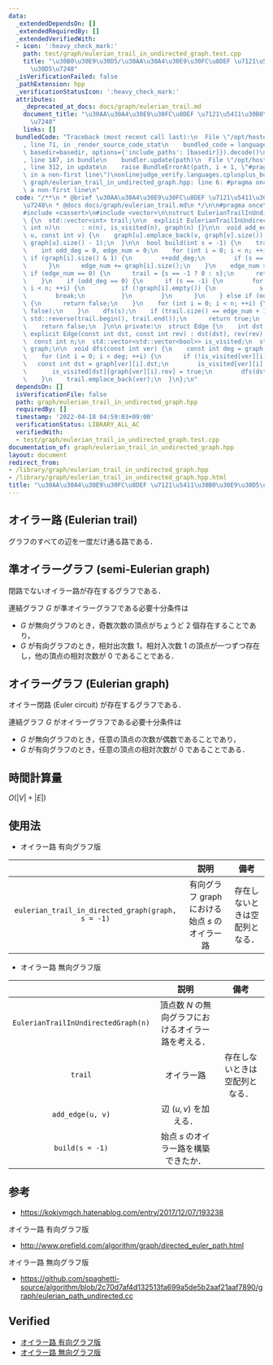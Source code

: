 ```yaml
---
data:
  _extendedDependsOn: []
  _extendedRequiredBy: []
  _extendedVerifiedWith:
  - icon: ':heavy_check_mark:'
    path: test/graph/eulerian_trail_in_undirected_graph.test.cpp
    title: "\u30B0\u30E9\u30D5/\u30AA\u30A4\u30E9\u30FC\u8DEF \u7121\u5411\u30B0\u30E9\
      \u30D5\u7248"
  _isVerificationFailed: false
  _pathExtension: hpp
  _verificationStatusIcon: ':heavy_check_mark:'
  attributes:
    _deprecated_at_docs: docs/graph/eulerian_trail.md
    document_title: "\u30AA\u30A4\u30E9\u30FC\u8DEF \u7121\u5411\u30B0\u30E9\u30D5\
      \u7248"
    links: []
  bundledCode: "Traceback (most recent call last):\n  File \"/opt/hostedtoolcache/Python/3.10.8/x64/lib/python3.10/site-packages/onlinejudge_verify/documentation/build.py\"\
    , line 71, in _render_source_code_stat\n    bundled_code = language.bundle(stat.path,\
    \ basedir=basedir, options={'include_paths': [basedir]}).decode()\n  File \"/opt/hostedtoolcache/Python/3.10.8/x64/lib/python3.10/site-packages/onlinejudge_verify/languages/cplusplus.py\"\
    , line 187, in bundle\n    bundler.update(path)\n  File \"/opt/hostedtoolcache/Python/3.10.8/x64/lib/python3.10/site-packages/onlinejudge_verify/languages/cplusplus_bundle.py\"\
    , line 312, in update\n    raise BundleErrorAt(path, i + 1, \"#pragma once found\
    \ in a non-first line\")\nonlinejudge_verify.languages.cplusplus_bundle.BundleErrorAt:\
    \ graph/eulerian_trail_in_undirected_graph.hpp: line 6: #pragma once found in\
    \ a non-first line\n"
  code: "/**\n * @brief \u30AA\u30A4\u30E9\u30FC\u8DEF \u7121\u5411\u30B0\u30E9\u30D5\
    \u7248\n * @docs docs/graph/eulerian_trail.md\n */\n\n#pragma once\n#include <algorithm>\n\
    #include <cassert>\n#include <vector>\n\nstruct EulerianTrailInUndirectedGraph\
    \ {\n  std::vector<int> trail;\n\n  explicit EulerianTrailInUndirectedGraph(const\
    \ int n)\n      : n(n), is_visited(n), graph(n) {}\n\n  void add_edge(const int\
    \ u, const int v) {\n    graph[u].emplace_back(v, graph[v].size());\n    graph[v].emplace_back(u,\
    \ graph[u].size() - 1);\n  }\n\n  bool build(int s = -1) {\n    trail.clear();\n\
    \    int odd_deg = 0, edge_num = 0;\n    for (int i = 0; i < n; ++i) {\n     \
    \ if (graph[i].size() & 1) {\n        ++odd_deg;\n        if (s == -1) s = i;\n\
    \      }\n      edge_num += graph[i].size();\n    }\n    edge_num >>= 1;\n   \
    \ if (edge_num == 0) {\n      trail = {s == -1 ? 0 : s};\n      return true;\n\
    \    }\n    if (odd_deg == 0) {\n      if (s == -1) {\n        for (int i = 0;\
    \ i < n; ++i) {\n          if (!graph[i].empty()) {\n            s = i;\n    \
    \        break;\n          }\n        }\n      }\n    } else if (odd_deg != 2)\
    \ {\n      return false;\n    }\n    for (int i = 0; i < n; ++i) {\n      is_visited[i].assign(graph[i].size(),\
    \ false);\n    }\n    dfs(s);\n    if (trail.size() == edge_num + 1) {\n     \
    \ std::reverse(trail.begin(), trail.end());\n      return true;\n    }\n    trail.clear();\n\
    \    return false;\n  }\n\n private:\n  struct Edge {\n    int dst, rev;\n   \
    \ explicit Edge(const int dst, const int rev) : dst(dst), rev(rev) {}\n  };\n\n\
    \  const int n;\n  std::vector<std::vector<bool>> is_visited;\n  std::vector<std::vector<Edge>>\
    \ graph;\n\n  void dfs(const int ver) {\n    const int deg = graph[ver].size();\n\
    \    for (int i = 0; i < deg; ++i) {\n      if (!is_visited[ver][i]) {\n     \
    \   const int dst = graph[ver][i].dst;\n        is_visited[ver][i] = true;\n \
    \       is_visited[dst][graph[ver][i].rev] = true;\n        dfs(dst);\n      }\n\
    \    }\n    trail.emplace_back(ver);\n  }\n};\n"
  dependsOn: []
  isVerificationFile: false
  path: graph/eulerian_trail_in_undirected_graph.hpp
  requiredBy: []
  timestamp: '2022-04-18 04:59:03+09:00'
  verificationStatus: LIBRARY_ALL_AC
  verifiedWith:
  - test/graph/eulerian_trail_in_undirected_graph.test.cpp
documentation_of: graph/eulerian_trail_in_undirected_graph.hpp
layout: document
redirect_from:
- /library/graph/eulerian_trail_in_undirected_graph.hpp
- /library/graph/eulerian_trail_in_undirected_graph.hpp.html
title: "\u30AA\u30A4\u30E9\u30FC\u8DEF \u7121\u5411\u30B0\u30E9\u30D5\u7248"
---
```

## オイラー路 (Eulerian trail)

グラフのすべての辺を一度だけ通る路である．


## 準オイラーグラフ (semi-Eulerian graph)

閉路でないオイラー路が存在するグラフである．

連結グラフ $G$ が準オイラーグラフである必要十分条件は
- $G$ が無向グラフのとき，奇数次数の頂点がちょうど $2$ 個存在することであり，
- $G$ が有向グラフのとき，相対出次数 $1$，相対入次数 $1$ の頂点が一つずつ存在し，他の頂点の相対次数が $0$ であることである．


## オイラーグラフ (Eulerian graph)

オイラー閉路 (Euler circuit) が存在するグラフである．

連結グラフ $G$ がオイラーグラフである必要十分条件は
- $G$ が無向グラフのとき，任意の頂点の次数が偶数であることであり，
- $G$ が有向グラフのとき，任意の頂点の相対次数が $0$ であることである．


## 時間計算量

$O(\lvert V \rvert + \lvert E \rvert)$


## 使用法

- オイラー路 有向グラフ版

||説明|備考|
|:--:|:--:|:--:|
|`eulerian_trail_in_directed_graph(graph, s = -1)`|有向グラフ $\mathrm{graph}$ における始点 $s$ のオイラー路|存在しないときは空配列となる．|

- オイラー路 無向グラフ版

||説明|備考|
|:--:|:--:|:--:|
|`EulerianTrailInUndirectedGraph(n)`|頂点数 $N$ の無向グラフにおけるオイラー路を考える．||
|`trail`|オイラー路|存在しないときは空配列となる．|
|`add_edge(u, v)`|辺 $(u, v)$ を加える．||
|`build(s = -1)`|始点 $s$ のオイラー路を構築できたか．||


## 参考

- https://kokiymgch.hatenablog.com/entry/2017/12/07/193238

オイラー路 有向グラフ版
- http://www.prefield.com/algorithm/graph/directed_euler_path.html

オイラー路 無向グラフ版
- https://github.com/spaghetti-source/algorithm/blob/2c70d7af4d132513fa699a5de5b2aaf21aaf7890/graph/eulerian_path_undirected.cc


## Verified

- [オイラー路 有向グラフ版](https://onlinejudge.u-aizu.ac.jp/solutions/problem/0225/review/4082901/emthrm/C++14)
- [オイラー路 無向グラフ版](https://yukicoder.me/submissions/701541)
